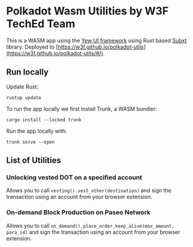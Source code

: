 # Polkadot Wasm Utilities by W3F TechEd Team

This is a WASM app using the [Yew UI framework](https://yew.rs/) using Rust based [Subxt](https://github.com/paritytech/subxt) library.
Deployed to [https://w3f.github.io/polkadot-utils](https://w3f.github.io/polkadot-utils/#/).

## Run locally

Update Rust:

```
rustup update
```

To run the app locally we first install Trunk, a WASM bundler:

```
cargo install --locked trunk
```


Run the app locally with:

```
trunk serve --open
```

## List of Utilities

### Unlocking vested DOT on a specified account

Allows you to call `vesting().vest_other(destination)` and sign the transaction using an account from your browser extension.

### On-demand Block Production on Paseo Network

Allows you to call `on_demand().place_order_keep_alive(max_amount, para_id)` and sign the transaction using an account from your browser extension.


